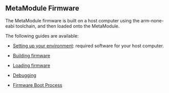 ## MetaModule Firmware

The MetaModule firmware is built on a host computer using the arm-none-eabi
toolchain, and then loaded onto the MetaModule.

The following guides are available:

- [Setting up your environment](../docs/Setup.md): required software for your host computer.

- [Building firmware](../docs/firmware-building.md)

- [Loading firmware](../docs/firmware-loading.md)

- [Debugging](../docs/firmware-debugging.md)

- [Firmware Boot Process](../docs/Firmware-Boot.md)
